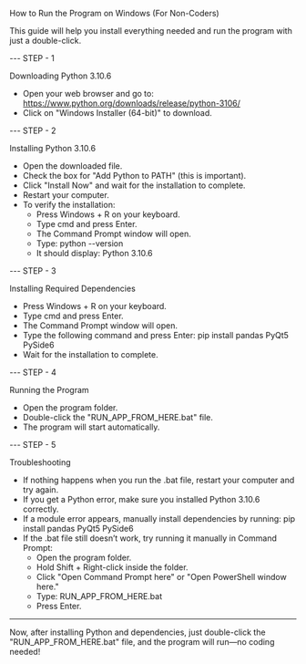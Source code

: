 How to Run the Program on Windows (For Non-Coders)

This guide will help you install everything needed and run the program with just a double-click.

--- STEP - 1

Downloading Python 3.10.6
- Open your web browser and go to: https://www.python.org/downloads/release/python-3106/
- Click on "Windows Installer (64-bit)" to download.

--- STEP - 2

Installing Python 3.10.6
- Open the downloaded file.
- Check the box for "Add Python to PATH" (this is important).
- Click "Install Now" and wait for the installation to complete.
- Restart your computer.
- To verify the installation:
  - Press Windows + R on your keyboard.
  - Type cmd and press Enter.
  - The Command Prompt window will open.
  - Type: python --version
  - It should display: Python 3.10.6

--- STEP - 3

Installing Required Dependencies
- Press Windows + R on your keyboard.
- Type cmd and press Enter.
- The Command Prompt window will open.
- Type the following command and press Enter:
  pip install pandas PyQt5 PySide6
- Wait for the installation to complete.

--- STEP - 4

Running the Program
- Open the program folder.
- Double-click the "RUN_APP_FROM_HERE.bat" file.
- The program will start automatically.

--- STEP - 5

Troubleshooting
- If nothing happens when you run the .bat file, restart your computer and try again.
- If you get a Python error, make sure you installed Python 3.10.6 correctly.
- If a module error appears, manually install dependencies by running:
  pip install pandas PyQt5 PySide6
- If the .bat file still doesn’t work, try running it manually in Command Prompt:
  - Open the program folder.
  - Hold Shift + Right-click inside the folder.
  - Click "Open Command Prompt here" or "Open PowerShell window here."
  - Type: RUN_APP_FROM_HERE.bat
  - Press Enter.

---

Now, after installing Python and dependencies, just double-click the "RUN_APP_FROM_HERE.bat" file, and the program will run—no coding needed!
